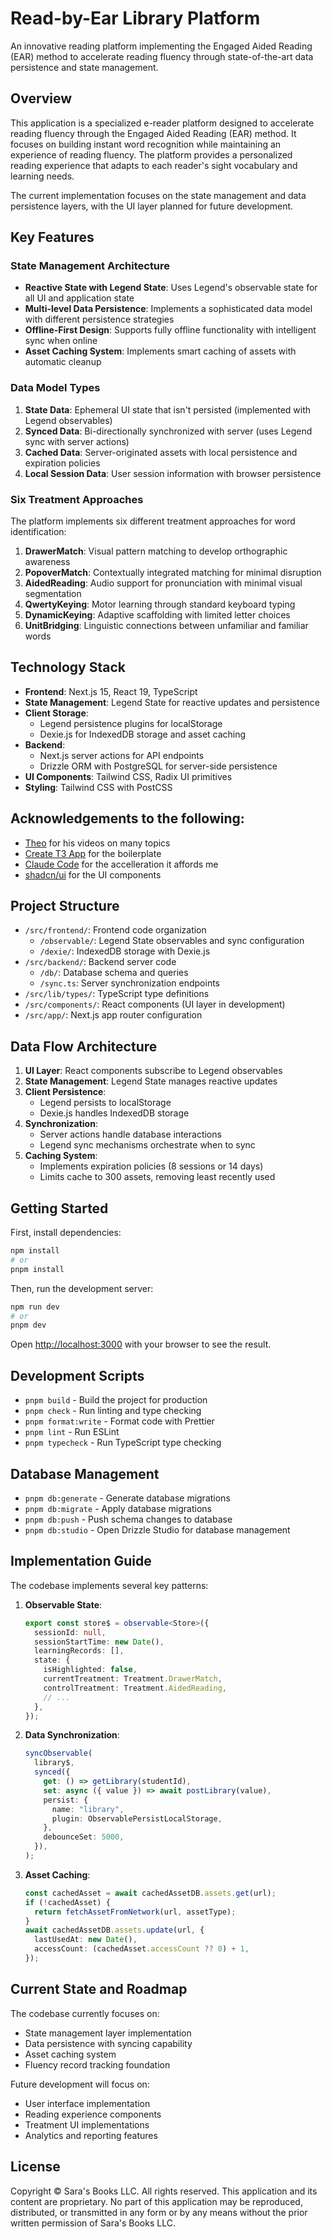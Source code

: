 # Read-by-Ear Library Platform

An innovative reading platform implementing the Engaged Aided Reading (EAR) method to accelerate reading fluency through state-of-the-art data persistence and state management.

## Overview

This application is a specialized e-reader platform designed to accelerate reading fluency through the Engaged Aided Reading (EAR) method. It focuses on building instant word recognition while maintaining an experience of reading fluency. The platform provides a personalized reading experience that adapts to each reader's sight vocabulary and learning needs.

The current implementation focuses on the state management and data persistence layers, with the UI layer planned for future development.

## Key Features

### State Management Architecture

- **Reactive State with Legend State**: Uses Legend's observable state for all UI and application state
- **Multi-level Data Persistence**: Implements a sophisticated data model with different persistence strategies
- **Offline-First Design**: Supports fully offline functionality with intelligent sync when online
- **Asset Caching System**: Implements smart caching of assets with automatic cleanup

### Data Model Types

1. **State Data**: Ephemeral UI state that isn't persisted (implemented with Legend observables)
2. **Synced Data**: Bi-directionally synchronized with server (uses Legend sync with server actions)
3. **Cached Data**: Server-originated assets with local persistence and expiration policies
4. **Local Session Data**: User session information with browser persistence

### Six Treatment Approaches

The platform implements six different treatment approaches for word identification:

1. **DrawerMatch**: Visual pattern matching to develop orthographic awareness
2. **PopoverMatch**: Contextually integrated matching for minimal disruption
3. **AidedReading**: Audio support for pronunciation with minimal visual segmentation
4. **QwertyKeying**: Motor learning through standard keyboard typing
5. **DynamicKeying**: Adaptive scaffolding with limited letter choices
6. **UnitBridging**: Linguistic connections between unfamiliar and familiar words

## Technology Stack

- **Frontend**: Next.js 15, React 19, TypeScript
- **State Management**: Legend State for reactive updates and persistence
- **Client Storage**: 
  - Legend persistence plugins for localStorage
  - Dexie.js for IndexedDB storage and asset caching
- **Backend**: 
  - Next.js server actions for API endpoints
  - Drizzle ORM with PostgreSQL for server-side persistence
- **UI Components**: Tailwind CSS, Radix UI primitives
- **Styling**: Tailwind CSS with PostCSS

Acknowledgements to the following:
-
- [Theo](https://t3.gg) for his videos on many topics
- [Create T3 App](https://create.t3.gg) for the boilerplate
- [Claude Code](https://www.anthropic.com/claude-code) for the accelleration it affords me
- [shadcn/ui](https://ui.shadcn.com/) for the UI components

## Project Structure

- `/src/frontend/`: Frontend code organization
  - `/observable/`: Legend State observables and sync configuration
  - `/dexie/`: IndexedDB storage with Dexie.js
- `/src/backend/`: Backend server code
  - `/db/`: Database schema and queries
  - `/sync.ts`: Server synchronization endpoints
- `/src/lib/types/`: TypeScript type definitions
- `/src/components/`: React components (UI layer in development)
- `/src/app/`: Next.js app router configuration

## Data Flow Architecture

1. **UI Layer**: React components subscribe to Legend observables
2. **State Management**: Legend State manages reactive updates
3. **Client Persistence**:
   - Legend persists to localStorage
   - Dexie.js handles IndexedDB storage
4. **Synchronization**:
   - Server actions handle database interactions
   - Legend sync mechanisms orchestrate when to sync
5. **Caching System**:
   - Implements expiration policies (8 sessions or 14 days)
   - Limits cache to 300 assets, removing least recently used

## Getting Started

First, install dependencies:

```bash
npm install
# or
pnpm install
```

Then, run the development server:

```bash
npm run dev
# or
pnpm dev
```

Open [http://localhost:3000](http://localhost:3000) with your browser to see the result.

## Development Scripts

- `pnpm build` - Build the project for production
- `pnpm check` - Run linting and type checking
- `pnpm format:write` - Format code with Prettier
- `pnpm lint` - Run ESLint
- `pnpm typecheck` - Run TypeScript type checking

## Database Management

- `pnpm db:generate` - Generate database migrations
- `pnpm db:migrate` - Apply database migrations
- `pnpm db:push` - Push schema changes to database
- `pnpm db:studio` - Open Drizzle Studio for database management

## Implementation Guide

The codebase implements several key patterns:

1. **Observable State**:
   ```typescript
   export const store$ = observable<Store>({
     sessionId: null,
     sessionStartTime: new Date(),
     learningRecords: [],
     state: {
       isHighlighted: false,
       currentTreatment: Treatment.DrawerMatch,
       controlTreatment: Treatment.AidedReading,
       // ...
     },
   });
   ```

2. **Data Synchronization**:
   ```typescript
   syncObservable(
     library$,
     synced({
       get: () => getLibrary(studentId),
       set: async ({ value }) => await postLibrary(value),
       persist: {
         name: "library",
         plugin: ObservablePersistLocalStorage,
       },
       debounceSet: 5000,
     }),
   );
   ```

3. **Asset Caching**:
   ```typescript
   const cachedAsset = await cachedAssetDB.assets.get(url);
   if (!cachedAsset) {
     return fetchAssetFromNetwork(url, assetType);
   }
   await cachedAssetDB.assets.update(url, {
     lastUsedAt: new Date(),
     accessCount: (cachedAsset.accessCount ?? 0) + 1,
   });
   ```

## Current State and Roadmap

The codebase currently focuses on:
- State management layer implementation
- Data persistence with syncing capability
- Asset caching system
- Fluency record tracking foundation

Future development will focus on:
- User interface implementation
- Reading experience components
- Treatment UI implementations
- Analytics and reporting features

## License

Copyright © Sara's Books LLC. All rights reserved. This application and its content are proprietary. No part of this application may be reproduced, distributed, or transmitted in any form or by any means without the prior written permission of Sara's Books LLC.